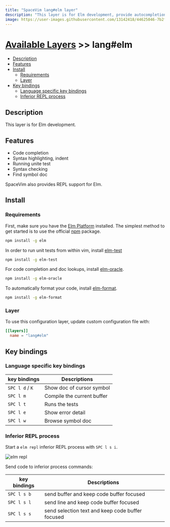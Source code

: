 ```yaml
---
title: "SpaceVim lang#elm layer"
description: "This layer is for Elm development, provide autocompletion, syntax checking, code format for Elm file."
image: https://user-images.githubusercontent.com/13142418/44625046-7b2f7700-a931-11e8-807e-dba3f73c9e90.png
---
```


# [Available Layers](../../) >> lang#elm

<!-- vim-markdown-toc GFM -->

- [Description](#description)
- [Features](#features)
- [Install](#install)
  - [Requirements](#requirements)
  - [Layer](#layer)
- [Key bindings](#key-bindings)
  - [Language specific key bindings](#language-specific-key-bindings)
  - [Inferior REPL process](#inferior-repl-process)

<!-- vim-markdown-toc -->

## Description

This layer is for Elm development.

## Features

- Code completion
- Syntax highlighting, indent
- Running unite test
- Syntax checking
- Find symbol doc

SpaceVim also provides REPL support for Elm.

## Install

### Requirements

First, make sure you have the [Elm Platform](https://elm-lang.org/install) installed. The simplest method to get started is to use the official [npm](https://www.npmjs.com/package/elm) package.

```sh
npm install -g elm
```

In order to run unit tests from within vim, install [elm-test](https://github.com/rtfeldman/node-elm-test)

```sh
npm install -g elm-test
```

For code completion and doc lookups, install [elm-oracle](https://github.com/elmcast/elm-oracle).

```sh
npm install -g elm-oracle
```

To automatically format your code, install [elm-format](https://github.com/avh4/elm-format).

```sh
npm install -g elm-format
```

### Layer

To use this configuration layer, update custom configuration file with:

```toml
[[layers]]
  name = "lang#elm"
```

## Key bindings

### Language specific key bindings

| key bindings    | Descriptions               |
| --------------- | -------------------------- |
| `SPC l d` / `K` | Show doc of cursor symbol  |
| `SPC l m`       | Compile the current buffer |
| `SPC l t`       | Runs the tests             |
| `SPC l e`       | Show error detail          |
| `SPC l w`       | Browse symbol doc          |

### Inferior REPL process

Start a `elm repl` inferior REPL process with `SPC l s i`.

![elm repl](https://user-images.githubusercontent.com/13142418/44625046-7b2f7700-a931-11e8-807e-dba3f73c9e90.png)

Send code to inferior process commands:

| key bindings | Descriptions                                     |
| -----------  | ------------------------------------------------ |
| `SPC l s b`  | send buffer and keep code buffer focused         |
| `SPC l s l`  | send line and keep code buffer focused           |
| `SPC l s s`  | send selection text and keep code buffer focused |
